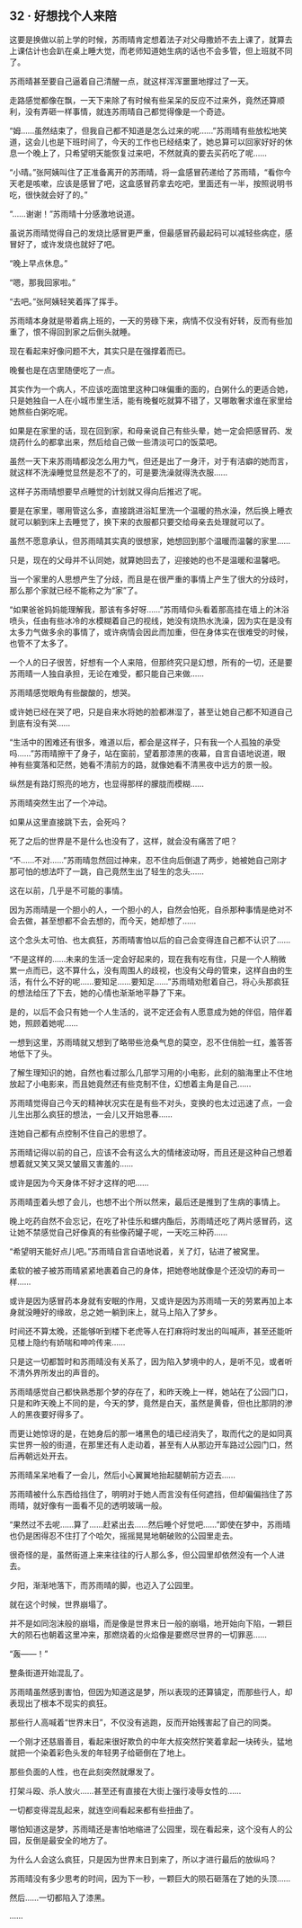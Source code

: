 ## 32 · 好想找个人来陪

这要是换做以前上学的时候，苏雨晴肯定想着法子对父母撒娇不去上课了，就算去上课估计也会趴在桌上睡大觉，而老师知道她生病的话也不会多管，但上班就不同了。

苏雨晴甚至要自己逼着自己清醒一点，就这样浑浑噩噩地撑过了一天。

走路感觉都像在飘，一天下来除了有时候有些呆呆的反应不过来外，竟然还算顺利，没有弄砸一样事情，就连苏雨晴自己都觉得像是一个奇迹。

“姆……虽然结束了，但我自己都不知道是怎么过来的呢……”苏雨晴有些放松地笑道，这会儿也是下班时间了，今天的工作也已经结束了，她总算可以回家好好的休息一个晚上了，只希望明天能恢复过来吧，不然就真的要去买药吃了呢……

“小晴。”张阿姨叫住了正准备离开的苏雨晴，将一盒感冒药递给了苏雨晴，“看你今天老是咳嗽，应该是感冒了吧，这盒感冒药拿去吃吧，里面还有一半，按照说明书吃，很快就会好了的。”

“……谢谢！”苏雨晴十分感激地说道。

虽说苏雨晴觉得自己的发烧比感冒更严重，但最感冒药最起码可以减轻些病症，感冒好了，或许发烧也就好了吧。

“晚上早点休息。”

“嗯，那我回家啦。”

“去吧。”张阿姨轻笑着挥了挥手。

苏雨晴本身就是带着病上班的，一天的劳碌下来，病情不仅没有好转，反而有些加重了，恨不得回到家之后倒头就睡。

现在看起来好像问题不大，其实只是在强撑着而已。

晚餐也是在店里随便吃了一点。

其实作为一个病人，不应该吃面馆里这种口味偏重的面的，白粥什么的更适合她，只是她独自一人在小城市里生活，能有晚餐吃就算不错了，又哪敢奢求谁在家里给她熬些白粥吃呢。

如果是在家里的话，现在回到家，和母亲说自己有些头晕，她一定会把感冒药、发烧药什么的都拿出来，然后给自己做一些清淡可口的饭菜吧。

虽然一天下来苏雨晴都没怎么用力气，但还是出了一身汗，对于有洁癖的她而言，就这样不洗澡睡觉显然是忍不了的，可是要洗澡就得洗衣服……

这样子苏雨晴想要早点睡觉的计划就又得向后推迟了呢。

要是在家里，哪用管这么多，直接跳进浴缸里洗一个温暖的热水澡，然后换上睡衣就可以躺到床上去睡觉了，换下来的衣服都只要交给母亲去处理就可以了。

虽然不愿意承认，但苏雨晴其实真的很想家，她想回到那个温暖而温馨的家里……

只是，现在的父母并不认同她，就算她回去了，迎接她的也不是温暖和温馨吧。

当一个家里的人思想产生了分歧，而且是在很严重的事情上产生了很大的分歧时，那么那个家就已经不能称之为“家”了。

“如果爸爸妈妈能理解我，那该有多好呀……”苏雨晴仰头看着那高挂在墙上的沐浴喷头，任由有些冰冷的水模糊着自己的视线，她没有烧热水洗澡，因为实在是没有太多力气做多余的事情了，或许病情会因此而加重，但在身体实在很难受的时候，也管不了太多了。

一个人的日子很苦，好想有一个人来陪，但那终究只是幻想，所有的一切，还是要苏雨晴一人独自承担，无论在难受，都只能自己来做……

苏雨晴感觉眼角有些酸酸的，想哭。

或许她已经在哭了吧，只是自来水将她的脸都淋湿了，甚至让她自己都不知道自己到底有没有哭……

“生活中的困难还有很多，难道以后，都会是这样子，只有我一个人孤独的承受吗……”苏雨晴擦干了身子，站在窗前，望着那漆黑的夜幕，自言自语地说道，眼神有些寞落和茫然，她看不清前方的路，就像她看不清黑夜中远方的景一般。

纵然是有路灯照亮的地方，也显得那样的朦胧而模糊……

苏雨晴突然生出了一个冲动。

如果从这里直接跳下去，会死吗？

死了之后的世界是不是什么也没有了，这样，就会没有痛苦了吧？

“不……不对……”苏雨晴忽然回过神来，忍不住向后倒退了两步，她被她自己刚才那可怕的想法吓了一跳，自己竟然生出了轻生的念头……

这在以前，几乎是不可能的事情。

因为苏雨晴是一个胆小的人，一个胆小的人，自然会怕死，自杀那种事情是绝对不会去做，甚至想都不会去想的，而今天，她却想了……

这个念头太可怕、也太疯狂，苏雨晴害怕以后的自己会变得连自己都不认识了……

“不是这样的……未来的生活一定会好起来的，现在我有吃有住，只是一个人稍微累一点而已，这不算什么，没有周围人的歧视，也没有父母的管束，这样自由的生活，有什么不好的呢……要知足……要知足……”苏雨晴劝慰着自己，将心头那疯狂的想法给压了下去，她的心情也渐渐地平静了下来。

是的，以后不会只有她一个人生活的，说不定还会有人愿意成为她的伴侣，陪伴着她，照顾着她呢……

一想到这里，苏雨晴就又想到了略带些沧桑气息的莫空，忍不住俏脸一红，羞答答地低下了头。

了解生理知识的她，自然也看过那么几部学习用的小电影，此刻的脑海里止不住地放起了小电影来，而且她竟然还有些克制不住，幻想着主角是自己……

苏雨晴觉得自己今天的精神状况实在是有些不对头，变换的也太过迅速了点，一会儿生出那么疯狂的想法，一会儿又开始思春……

连她自己都有点控制不住自己的思想了。

苏雨晴记得以前的自己，应该不会有这么大的情绪波动呀，而且还是这种自己想着想着就又笑又哭又皱眉又害羞的……

或许是因为今天身体不好才这样的吧……

苏雨晴歪着头想了会儿，也想不出个所以然来，最后还是推到了生病的事情上。

晚上吃药自然不会忘记，在吃了补佳乐和螺内酯后，苏雨晴还吃了两片感冒药，这让她不禁感觉自己好像真的有些像药罐子呢，一天吃三种药……

“希望明天能好点儿吧。”苏雨晴自言自语地说着，关了灯，钻进了被窝里。

柔软的被子被苏雨晴紧紧地裹着自己的身体，把她卷地就像是个还没切的寿司一样……

或许是因为感冒药本身就有安眠的作用，又或许是因为苏雨晴一天的劳累再加上本身就没睡好的缘故，总之她一躺到床上，就马上陷入了梦乡。

时间还不算太晚，还能够听到楼下老虎等人在打麻将时发出的叫喊声，甚至还能听见楼上隐约有娇喘和呻吟传来……

只是这一切都暂时和苏雨晴没有关系了，因为陷入梦境中的人，是听不见，或者听不清外界所发出的声音的。

苏雨晴感觉自己都快熟悉那个梦的存在了，和昨天晚上一样，她站在了公园门口，只是和昨天晚上不同的是，今天的梦，竟然是白天，虽然是黄昏，但也比那阴的渗人的黑夜要好得多了。

而更让她惊讶的是，在她身后的那一堵黑色的墙已经消失了，取而代之的是如同真实世界一般的街道，在那里还有人走动着，甚至有人从那边开车路过公园门口，然后再朝远处开去。

苏雨晴呆呆地看了一会儿，然后小心翼翼地抬起腿朝前方迈去……

苏雨晴被什么东西给挡住了，明明对于她人而言没有任何遮挡，但却偏偏挡住了苏雨晴，就好像有一面看不见的透明玻璃一般。

“果然过不去呢……算了……赶紧出去……然后睡个好觉吧……”即使在梦中，苏雨晴也仍是困得忍不住打了个哈欠，摇摇晃晃地朝破败的公园里走去。

很奇怪的是，虽然街道上来来往往的行人那么多，但公园里却依然没有一个人进去。

夕阳，渐渐地落下，而苏雨晴的脚，也迈入了公园里。

就在这个时候，世界崩塌了。

并不是如同泡沫般的崩塌，而是像是世界末日一般的崩塌，地开始向下陷，一颗巨大的陨石也朝着这里冲来，那燃烧着的火焰像是要燃尽世界的一切罪恶……

“轰——！”

整条街道开始混乱了。

苏雨晴虽然感到害怕，但因为知道这是梦，所以表现的还算镇定，而那些行人，却表现出了根本不现实的疯狂。

那些行人高喊着“世界末日”，不仅没有逃跑，反而开始残害起了自己的同类。

一个刚才还慈眉善目，看起来很好欺负的中年大叔突然狞笑着拿起一块砖头，猛地就把一个染着彩色头发的年轻男子给砸倒在了地上。

那些负面的人性，也在此刻突然就爆发了。

打架斗殴、杀人放火……甚至还有直接在大街上强行凌辱女性的……

一切都变得混乱起来，就连空间看起来都有些扭曲了。

哪怕知道这是梦，苏雨晴还是害怕地缩进了公园里，现在看起来，这个没有人的公园，反倒是最安全的地方了。

为什么人会这么疯狂，只是因为世界末日到来了，所以才进行最后的放纵吗？

苏雨晴没有多少思考的时间，因为下一秒，一颗巨大的陨石砸落在了她的头顶……

然后……一切都陷入了漆黑。

……
